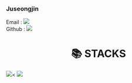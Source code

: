 ### Juseongjin
Email : <a href="mailto:cyse3062@naver.com" target="_blank"><img src="https://img.shields.io/badge/Naver-EA4335?style=flat-square&logo=Naver&logoColor=white"/></a><br>
Github : <a href="https://github.com/juseongjin" target="_blank"><img src="https://img.shields.io/badge/github-181717?style=flat-square&logo=github&logoColor=white"/></a><br>
<div align=center><h1>📚 STACKS</h1></div>
<img src="https://img.shields.io/badge/HTML-E34F26?style=flat-square&logo=HTML&logoColor=white"/><
<img src="https://img.shields.io/badge/HTML-E34F26?style=flat-square&logo=HTML&logoColor=white"/>
